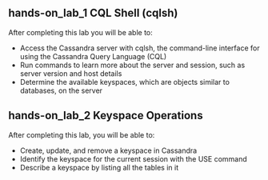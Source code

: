 ## hands-on_lab_1 CQL Shell (cqlsh)
After completing this lab you will be able to:
- Access the Cassandra server with cqlsh, the command-line interface for using the Cassandra Query Language (CQL)
- Run commands to learn more about the server and session, such as server version and host details
- Determine the available keyspaces, which are objects similar to databases, on the server

## hands-on_lab_2 Keyspace Operations
After completing this lab, you will be able to:
- Create, update, and remove a keyspace in Cassandra
- Identify the keyspace for the current session with the USE command
- Describe a keyspace by listing all the tables in it

